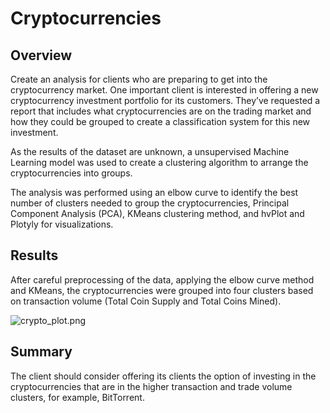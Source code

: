 # Cryptocurrencies

## Overview
Create an analysis for clients who are preparing to get into the cryptocurrency market. One important client is interested in offering a new cryptocurrency investment portfolio for its customers. They’ve requested a report that includes what cryptocurrencies are on the trading market and how they could be grouped to create a classification system for this new investment. 

As the results of the dataset are unknown, a unsupervised Machine Learning model was used to create a clustering algorithm to arrange the cryptocurrencies into groups.

The analysis was performed using an elbow curve to identify the best number of clusters needed to group the cryptocurrencies, Principal Component Analysis (PCA), KMeans clustering method, and hvPlot and Plotyly for visualizations.

## Results
After careful preprocessing of the data, applying the elbow curve method and KMeans, the cryptocurrencies were grouped into four clusters based on transaction volume (Total Coin Supply and Total Coins Mined).

![crypto_plot.png]()

## Summary
The client should consider offering its clients the option of investing in the cryptocurrencies that are in the higher transaction and trade volume clusters, for example, BitTorrent.